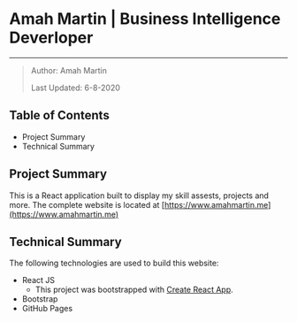 # Amah Martin | Business Intelligence Deverloper

***

> Author: Amah Martin
>
> Last Updated: 6-8-2020

## Table of Contents

* Project Summary
* Technical Summary

## Project Summary

This is a React application built to display my skill assests, projects and more. The complete website is located at [https://www.amahmartin.me](https://www.amahmartin.me)

## Technical Summary

The following technologies are used to build this website:

* React JS
  * This project was bootstrapped with [Create React App](https://github.com/facebook/create*react*app).
* Bootstrap
* GitHub Pages
